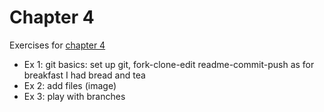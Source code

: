 # Chapter 4

Exercises for [chapter 4](https://faculty.washington.edu/otoomet/info201-book/git-basics.html)

* Ex 1: git basics: set up git, fork-clone-edit readme-commit-push
as for breakfast I had bread and tea
* Ex 2: add files (image)
* Ex 3: play with branches
